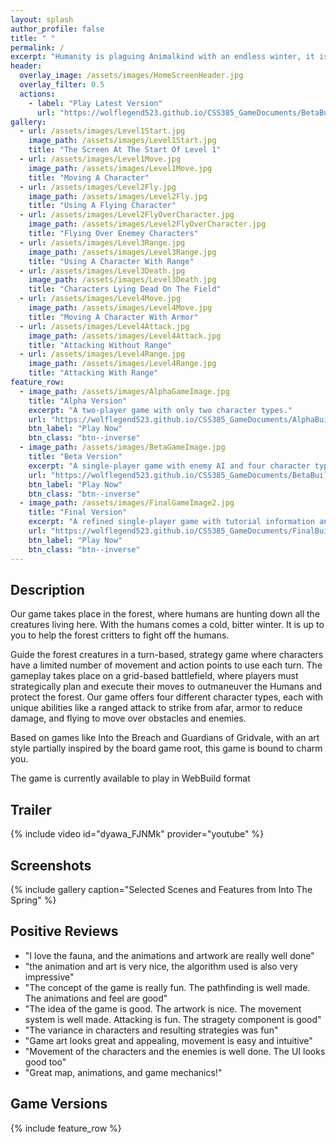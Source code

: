 ```yaml
---
layout: splash
author_profile: false
title: " "
permalink: /
excerpt: "Humanity is plaguing Animalkind with an endless winter, it is up to you to guide the forest creatures so they can defeat the humans and bring the forest into the spring"
header:
  overlay_image: /assets/images/HomeScreenHeader.jpg
  overlay_filter: 0.5
  actions:
    - label: "Play Latest Version"
      url: "https://wolflegend523.github.io/CSS385_GameDocuments/BetaBuild/"
gallery:
  - url: /assets/images/Level1Start.jpg
    image_path: /assets/images/Level1Start.jpg
    title: "The Screen At The Start Of Level 1"
  - url: /assets/images/Level1Move.jpg
    image_path: /assets/images/Level1Move.jpg
    title: "Moving A Character"
  - url: /assets/images/Level2Fly.jpg
    image_path: /assets/images/Level2Fly.jpg
    title: "Using A Flying Character"
  - url: /assets/images/Level2FlyOverCharacter.jpg
    image_path: /assets/images/Level2FlyOverCharacter.jpg
    title: "Flying Over Enemey Characters"
  - url: /assets/images/Level3Range.jpg
    image_path: /assets/images/Level3Range.jpg
    title: "Using A Character With Range"
  - url: /assets/images/Level3Death.jpg
    image_path: /assets/images/Level3Death.jpg
    title: "Characters Lying Dead On The Field"
  - url: /assets/images/Level4Move.jpg
    image_path: /assets/images/Level4Move.jpg
    title: "Moving A Character With Armor"
  - url: /assets/images/Level4Attack.jpg
    image_path: /assets/images/Level4Attack.jpg
    title: "Attacking Without Range"
  - url: /assets/images/Level4Range.jpg
    image_path: /assets/images/Level4Range.jpg
    title: "Attacking With Range"
feature_row:
  - image_path: /assets/images/AlphaGameImage.jpg
    title: "Alpha Version"
    excerpt: "A two-player game with only two character types."
    url: "https://wolflegend523.github.io/CSS385_GameDocuments/AlphaBuild/"
    btn_label: "Play Now"
    btn_class: "btn--inverse"
  - image_path: /assets/images/BetaGameImage.jpg
    title: "Beta Version"
    excerpt: "A single-player game with enemy AI and four character types."
    url: "https://wolflegend523.github.io/CSS385_GameDocuments/BetaBuild/"
    btn_label: "Play Now"
    btn_class: "btn--inverse"
  - image_path: /assets/images/FinalGameImage2.jpg
    title: "Final Version"
    excerpt: "A refined single-player game with tutorial information and four levels."
    url: "https://wolflegend523.github.io/CSS385_GameDocuments/FinalBuild/"
    btn_label: "Play Now"
    btn_class: "btn--inverse"
---
```


## Description
Our game takes place in the forest, where humans are hunting down all the creatures living here. With the humans comes a cold, bitter winter. It is up to you to help the forest critters to fight off the humans. 

Guide the forest creatures in a turn-based, strategy game where characters have a limited number of movement and action points to use each turn. The gameplay takes place on a grid-based battlefield, where players must strategically plan and execute their moves to outmaneuver the Humans and protect the forest. Our game offers four different character types, each with unique abilities like a ranged attack to strike from afar, armor to reduce damage, and flying to move over obstacles and enemies. 

Based on games like Into the Breach and Guardians of Gridvale, with an art style partially inspired by the board game root, this game is bound to charm you.

The game is currently available to play in WebBuild format


## Trailer 
{% include video id="dyawa_FJNMk" provider="youtube" %}


## Screenshots
{% include gallery caption="Selected Scenes and Features from Into The Spring" %}


## Positive Reviews
- "I love the fauna, and the animations and artwork are really well done"
- "the animation and art is very nice, the algorithm used is also very impressive"
- "The concept of the game is really fun. The pathfinding is well made. The animations and feel are good"
- "The idea of the game is good. The artwork is nice. The movement system is well made. Attacking is fun. The stragety component is good"
- "The variance in characters and resulting strategies was fun"
- "Game art looks great and appealing, movement is easy and intuitive"
- "Movement of the characters and the enemies is well done. The UI looks good too"
- "Great map, animations, and game mechanics!"

## Game Versions
{% include feature_row %}








